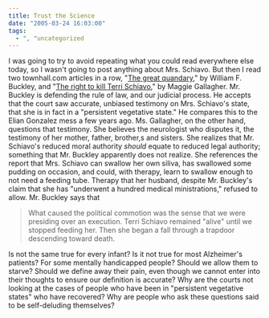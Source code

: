```yaml
---
title: Trust the Science
date: "2005-03-24 16:03:00"
tags:
  - ", "uncategorized
---
```

<p> I was going to try to avoid repeating
what you could read everywhere else today, so I
wasn't going to post anything about Mrs. Schiavo.
But then I read two townhall.com articles in a row, "<a href="http://www.townhall.com/columnists/wfbuckley/wfb20050322.shtml">The
great quandary</a>," by William F. Buckley, and "<a href="http://www.townhall.com/columnists/maggiegallagher/mg20050322.shtml">The
right to kill Terri Schiavo</a>," by Maggie Gallagher.  Mr. Buckley
is defending the rule of law, and our judicial process.  He accepts
that the court saw accurate, unbiased testimony on Mrs. Schiavo's
state, that she is in fact in a "persistent vegetative state."
He compares this to the Elian Gonzalez mess a few years ago.
Ms. Gallagher, on the other hand, questions that testimony.
She believes the neurologist who disputes it, the testimony of
her mother, father, brother,s and sisters.  She realizes that
Mr. Schiavo's reduced moral authority <em>should</em> equate to
reduced legal authority; something that Mr. Buckley apparently does
not realize.  She references the report that Mrs. Schiavo can swallow
her own siliva, has swallowed some pudding on occasion, and could,
with therapy, learn to swallow enough to not need a feeding tube.
Therapy that her husband, despite Mr. Buckley's claim that she has
"underwent a hundred medical ministrations," refused to allow.
Mr. Buckley says that</p>

<blockquote>What caused the political commotion was the sense
that we were presiding over an execution. Terri Schiavo remained
"alive" until we stopped feeding her. Then she began a fall through
a trapdoor descending toward death.</blockquote>

<p>Is not the same true for every infant? Is it not true for most
Alzheimer's patients?  For some mentally handicapped people?
Should we allow them to starve?  Should we define away their pain,
even though we cannot enter into their thoughts to ensure our
definition is accurate?  Why are the courts not looking at the
cases of people who have been in "persistent vegetative states"
who have recovered?  Why are people who ask these questions said
to be self-deluding themselves?</p>

